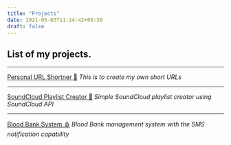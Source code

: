 ```yaml
---
title: "Projects"
date: 2021-05-03T11:14:42+05:30
draft: false
---
```

## List of my projects.

------------
[Personal URL Shortner 🔗](https://pasindujr.me/blog/personal-url-shortner/)
*This is to create my own short URLs*

------------
[SoundCloud Playlist Creator 🎵](https://pasindujr.me/blog/soundcloud-player/)
*Simple SoundCloud playlist creator using SoundCloud API*

------------
[Blood Bank System 🩸](https://pasindujr.me/blog/blood-bank-system/)
*Blood Bank management system with the SMS notification capability*